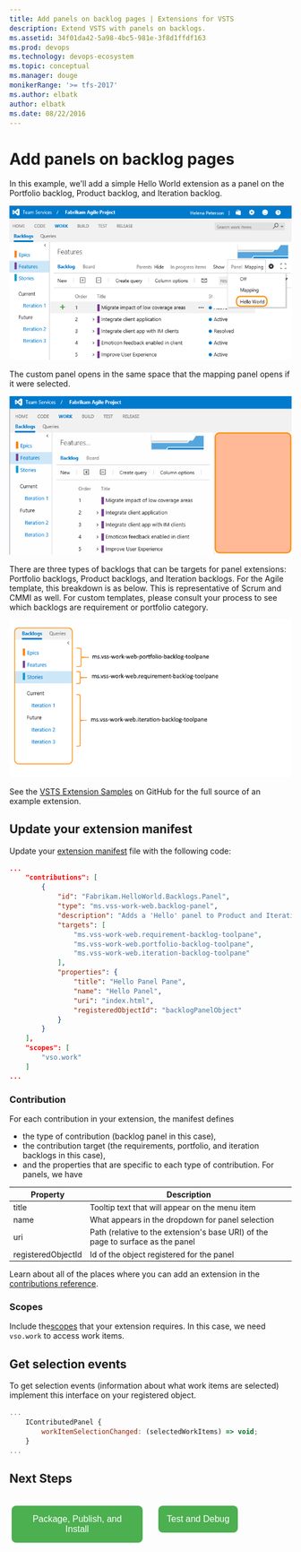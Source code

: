 ```yaml
---
title: Add panels on backlog pages | Extensions for VSTS
description: Extend VSTS with panels on backlogs.
ms.assetid: 34f01da42-5a98-4bc5-981e-3f8d1ffdf163
ms.prod: devops
ms.technology: devops-ecosystem
ms.topic: conceptual
ms.manager: douge
monikerRange: '>= tfs-2017'
ms.author: elbatk
author: elbatk
ms.date: 08/22/2016
---
```


# Add panels on backlog pages

In this example, we'll add a simple Hello World extension as a panel on the Portfolio backlog, Product backlog, and Iteration backlog.

<!---
![panel extension on the VSTS Portfolio backlog page](../_shared/procedures/_img/backlog-pane/portfolio-backlog-pane.png)
-->

![Open panel extension on the VSTS Stories backlog page](_img/add-panel-intro-show-mapping-hello-world.png)

The custom panel opens in the same space that the mapping panel opens if it were selected.  

![panel extension on the VSTS Portfolio backlog page](_img/add-panel-show-custom-panel.png)


There are three types of backlogs that can be targets for panel extensions: Portfolio backlogs, Product backlogs, and Iteration backlogs. For the Agile template, this breakdown is as below. This is representative of Scrum and CMMI as well. For custom templates, please consult your process to see which backlogs are requirement or portfolio category. 

<!---
![backlog panel contribution point breakdown](../_shared/procedures/_img/backlog-pane/backlogPaneContributionPointBreakdown.png)
-->

![backlog panel contribution point breakdown](_img/add-panel-show-three-types.png)

See the [VSTS Extension Samples](https://github.com/Microsoft/vsts-extension-samples/tree/master/backlogs-panel) on GitHub for the full source of an example extension.

## Update your extension manifest

Update your [extension manifest](../develop/manifest.md) file with the following code:

```json
...
	"contributions": [
		{
			"id": "Fabrikam.HelloWorld.Backlogs.Panel",
			"type": "ms.vss-work-web.backlog-panel",
			"description": "Adds a 'Hello' panel to Product and Iteration backlog pages.",
			"targets": [
				"ms.vss-work-web.requirement-backlog-toolpane",
				"ms.vss-work-web.portfolio-backlog-toolpane",
				"ms.vss-work-web.iteration-backlog-toolpane"
			],
			"properties": {
				"title": "Hello Panel Pane",
				"name": "Hello Panel",
				"uri": "index.html",
				"registeredObjectId": "backlogPanelObject"
			}
		}
	],
	"scopes": [ 
		"vso.work" 
	]
... 
```

### Contribution
For each contribution in your extension, the manifest defines
* the type of contribution (backlog panel in this case),
* the contribution target (the requirements, portfolio, and iteration backlogs in this case),
* and the properties that are specific to each type of contribution. For panels, we have


| Property           | Description                                                                                                                         
|--------------------|----------------------------------------------------------------------------------------|                
| title              | Tooltip text that will appear on the menu item                                        |                   
| name               | What appears in the dropdown for panel selection					                  |                   
| uri                | Path (relative to the extension's base URI) of the page to surface as the panel     |                   
| registeredObjectId | Id of the object registered for the panel                                             |    


Learn about all of the places where you can add an extension in the [contributions reference](../reference/targets/overview.md).

### Scopes
Include the[scopes](manifest.md#scopes) that your extension requires.
In this case, we need `vso.work` to access work items.



## Get selection events
To get selection events (information about what work items are selected) implement this interface on your registered object.

```javascript
...
	IContributedPanel {
		workItemSelectionChanged: (selectedWorkItems) => void;
	}
...
```
	

## Next Steps

<div name="row" style="padding-top:15px">
    <div style="vertical-align:top;display:inline-block;float:left;width:50%">
        <div class="index-button" align="right" style="padding-right:10px">
        <a href="../publish/overview.md"><button style="background-color:#4CAF50;border:none;color:white;padding:15px;font-size:16px;margin:4px;cursor:pointer;border-radius:8px;">Package, Publish, and Install</button></a>
        </div>
    </div>
    <div style="vertical-align:top;display:inline-block;float:left;width:50%">
        <div class="index-button" align="left" style="padding-left:10px">
        <a href="../test/debug-in-browser.md"><button style="background-color:#4CAF50;border:none;color:white;padding:15px;font-size:16px;margin:4px;cursor:pointer;border-radius:8px;">Test and Debug</button></a>
        </div>
    </div>
</div>

